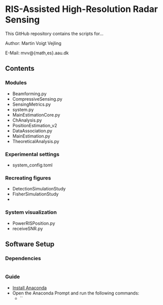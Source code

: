 # RIS-Assisted High-Resolution Radar Sensing
This GitHub repository contains the scripts for...

Author: Martin Voigt Vejling

E-Mail: mvv@{math,es}.aau.dk

## Contents
### Modules
- Beamforming.py
- CompressiveSensing.py
- SensingMetrics.py
- system.py
- MainEstimationCore.py
- ChAnalysis.py
- PositionEstimation_v2
- DataAssociation.py
- MainEstimation.py
- TheoreticalAnalysis.py

### Experimental settings
- system_config.toml

### Recreating figures
- DetectionSimulationStudy
- FisherSimulationStudy
-

### System visualization
- PowerRISPosition.py
- receiveSNR.py

## Software Setup

### Dependencies
```

```

### Guide
- [Install Anaconda](https://docs.anaconda.com/anaconda/install/index.html)
- Open the Anaconda Prompt and run the following commands:
  - ``
